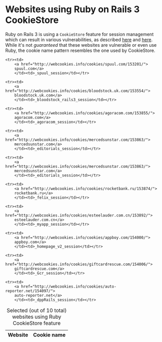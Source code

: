 # Websites using Ruby on Rails 3 CookieStore

Ruby on Rails 3 is using a `CookieStore` feature for session management which can result
in various vulnerabilities, as described [here](http://shivampatel.net/blog/index.php/2011/07/18/replay-attacks-on-rails-applications-using-cookie-store-for-session-management/)
and [here](http://maverickblogging.com/how-to-verify-the-rails-cookiestore-session-termination-weakness/).
While it's not *guaranteed* that these websites are vulnerable or even use Ruby, the cookie name pattern
resembles the one used by CookieStore.

<table>

<caption>Selected (out of 10 total) websites using Ruby CookieStore feature</caption>

<thead>
<tr>
    <th>Website</th>
    <th>Cookie name</th>
</tr>
</thead>

<tbody>

    <tr><td>
        <a href="http://webcookies.info/cookies/spuul.com/153201/">
        spuul.com</a>
        </td><td>_spuul_session</td></tr>

    <tr><td>
        <a href="http://webcookies.info/cookies/bloodstock.uk.com/153554/">
        bloodstock.uk.com</a>
        </td><td>_bloodstock_rails3_session</td></tr>

    <tr><td>
        <a href="http://webcookies.info/cookies/agoracom.com/153855/">
        agoracom.com</a>
        </td><td>_agoracom_session</td></tr>

    <tr><td>
        <a href="http://webcookies.info/cookies/mercedsunstar.com/153863/">
        mercedsunstar.com</a>
        </td><td>_editorials_session</td></tr>

    <tr><td>
        <a href="http://webcookies.info/cookies/mercedsunstar.com/153863/">
        mercedsunstar.com</a>
        </td><td>_editorials_session</td></tr>

    <tr><td>
        <a href="http://webcookies.info/cookies/rocketbank.ru/153874/">
        rocketbank.ru</a>
        </td><td>_felix_session</td></tr>

    <tr><td>
        <a href="http://webcookies.info/cookies/esteelauder.com.cn/153892/">
        esteelauder.com.cn</a>
        </td><td>_myapp_session</td></tr>

    <tr><td>
        <a href="http://webcookies.info/cookies/appboy.com/154000/">
        appboy.com</a>
        </td><td>_homepage_v2_session</td></tr>

    <tr><td>
        <a href="http://webcookies.info/cookies/giftcardrescue.com/154006/">
        giftcardrescue.com</a>
        </td><td>_Gcr_session</td></tr>

    <tr><td>
        <a href="http://webcookies.info/cookies/auto-reporter.net/154097/">
        auto-reporter.net</a>
        </td><td>_dppRails_session</td></tr>

</tbody>

</table>